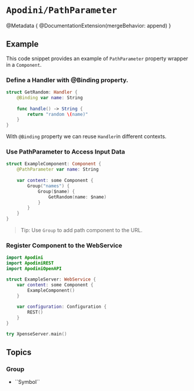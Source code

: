 # ``Apodini/PathParameter``

<!--
                  
This source file is part of the Apodini open source project

SPDX-FileCopyrightText: 2019-2021 Paul Schmiedmayer and the Apodini project authors (see CONTRIBUTORS.md) <paul.schmiedmayer@tum.de>

SPDX-License-Identifier: MIT
             
-->

@Metadata {
    @DocumentationExtension(mergeBehavior: append)
}

## Example

This code snippet provides an example of `PathParameter` property wrapper in a `Component`.

### Define a Handler with @Binding property.

```swift
struct GetRandom: Handler {
    @Binding var name: String
    
    func handle() -> String {
        return "random \(name)"
    }
}
```

With `@Binding` property we can reuse ``Handler``in different contexts.

### Use PathParameter to Access Input Data

```swift
struct ExampleComponent: Component {
    @PathParameter var name: String
    
    var content: some Component {
        Group("names") {
            Group($name) {
                GetRandom(name: $name)
            }
        }
    }
}
```
> Tip: Use ``Group`` to add path component to the URL.

### Register Component to the WebService

```swift
import Apodini
import ApodiniREST
import ApodiniOpenAPI

struct ExampleServer: WebService {
    var content: some Component {
        ExampleComponent()
    }
    
    var configuration: Configuration {
        REST()
    }
}

try XpenseServer.main()
```

## Topics

### <!--@START_MENU_TOKEN@-->Group<!--@END_MENU_TOKEN@-->

- <!--@START_MENU_TOKEN@-->``Symbol``<!--@END_MENU_TOKEN@-->
